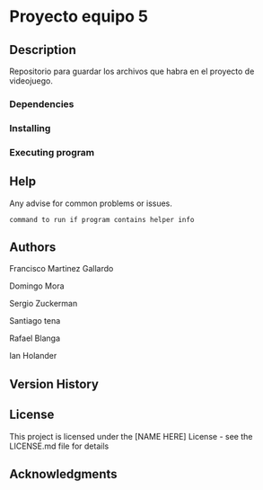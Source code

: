 # Proyecto equipo 5


## Description

Repositorio para guardar los archivos que habra en el proyecto de videojuego.


### Dependencies

### Installing

### Executing program

## Help

Any advise for common problems or issues.
```
command to run if program contains helper info
```

## Authors
<p>
Francisco Martinez Gallardo 
  </p><p>
Domingo Mora
  </p><p>
Sergio Zuckerman
  </p><p>
Santiago tena 
  </p><p>
Rafael Blanga
  </p><p>
Ian Holander
  </p>

## Version History


## License

This project is licensed under the [NAME HERE] License - see the LICENSE.md file for details

## Acknowledgments

